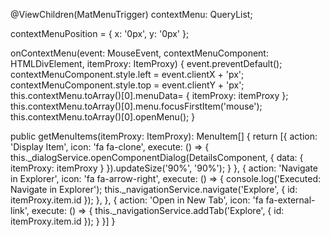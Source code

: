   @ViewChildren(MatMenuTrigger)
  contextMenu: QueryList<MatMenuTrigger>;

  contextMenuPosition = { x: '0px', y: '0px' };

  onContextMenu(event: MouseEvent, contextMenuComponent: HTMLDivElement, itemProxy: ItemProxy) {
    event.preventDefault();
    contextMenuComponent.style.left = event.clientX + 'px';
    contextMenuComponent.style.top = event.clientY + 'px';
    this.contextMenu.toArray()[0].menuData= { itemProxy: itemProxy };
    this.contextMenu.toArray()[0].menu.focusFirstItem('mouse');
    this.contextMenu.toArray()[0].openMenu();
  }

  public getMenuItems(itemProxy: ItemProxy): MenuItem[] {
    return [{
      action: 'Display Item',
      icon: 'fa fa-clone',
      execute: () => {
        this._dialogService.openComponentDialog(DetailsComponent, {
          data: { itemProxy: itemProxy }
        }).updateSize('90%', '90%');
      }
    }, {
      action: 'Navigate in Explorer',
      icon: 'fa fa-arrow-right',
      execute: () => {
        console.log('Executed: Navigate in Explorer');
        this._navigationService.navigate('Explore', { id: itemProxy.item.id });
      },
    }, {
      action: 'Open in New Tab',
      icon: 'fa fa-external-link',
      execute: () => {
        this._navigationService.addTab('Explore', { id: itemProxy.item.id });
      }
    }]
  }
